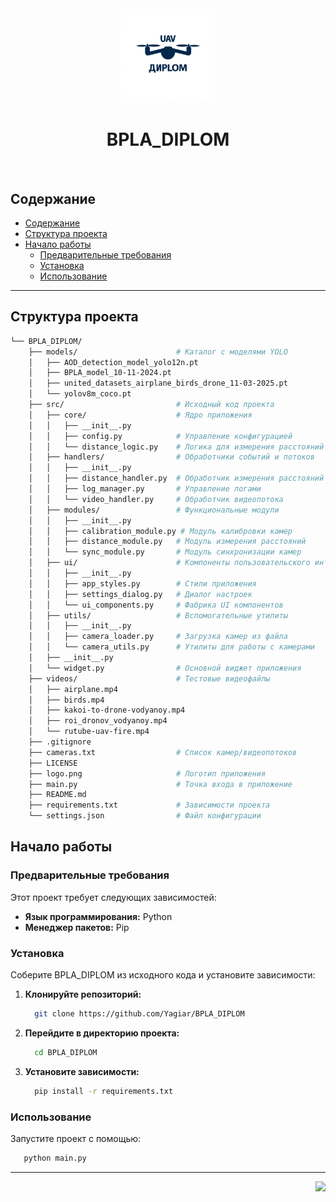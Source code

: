 <div id="top">

<!-- HEADER STYLE: CLASSIC -->
<div align="center">

<img src="logo.png" width="30%" style="position: relative; top: 0; right: 0;" alt="Project Logo"/>

# BPLA_DIPLOM

<!-- default option, no dependency badges. -->


<!-- default option, no dependency badges. -->

</div>
<br>



## Содержание

- [Содержание](#содержание)
- [Структура проекта](#структура-проекта)
- [Начало работы](#начало-работы)
    - [Предварительные требования](#предварительные-требования)
    - [Установка](#установка)
    - [Использование](#использование)

---

## Структура проекта

```sh
└── BPLA_DIPLOM/
    ├── models/                      # Каталог с моделями YOLO
    │   ├── AOD_detection_model_yolo12n.pt
    │   ├── BPLA_model_10-11-2024.pt
    │   ├── united_datasets_airplane_birds_drone_11-03-2025.pt
    │   └── yolov8m_coco.pt
    ├── src/                         # Исходный код проекта
    │   ├── core/                    # Ядро приложения
    │   │   ├── __init__.py
    │   │   ├── config.py            # Управление конфигурацией
    │   │   └── distance_logic.py    # Логика для измерения расстояний
    │   ├── handlers/                # Обработчики событий и потоков
    │   │   ├── __init__.py
    │   │   ├── distance_handler.py  # Обработчик измерения расстояний
    │   │   ├── log_manager.py       # Управление логами
    │   │   └── video_handler.py     # Обработчик видеопотока
    │   ├── modules/                 # Функциональные модули
    │   │   ├── __init__.py
    │   │   ├── calibration_module.py # Модуль калибровки камер
    │   │   ├── distance_module.py   # Модуль измерения расстояний
    │   │   └── sync_module.py       # Модуль синхронизации камер
    │   ├── ui/                      # Компоненты пользовательского интерфейса
    │   │   ├── __init__.py
    │   │   ├── app_styles.py        # Стили приложения
    │   │   ├── settings_dialog.py   # Диалог настроек
    │   │   └── ui_components.py     # Фабрика UI компонентов
    │   ├── utils/                   # Вспомогательные утилиты
    │   │   ├── __init__.py
    │   │   ├── camera_loader.py     # Загрузка камер из файла
    │   │   └── camera_utils.py      # Утилиты для работы с камерами
    │   ├── __init__.py
    │   └── widget.py                # Основной виджет приложения
    ├── videos/                      # Тестовые видеофайлы
    │   ├── airplane.mp4
    │   ├── birds.mp4
    │   ├── kakoi-to-drone-vodyanoy.mp4
    │   ├── roi_dronov_vodyanoy.mp4
    │   └── rutube-uav-fire.mp4
    ├── .gitignore
    ├── cameras.txt                  # Список камер/видеопотоков
    ├── LICENSE
    ├── logo.png                     # Логотип приложения
    ├── main.py                      # Точка входа в приложение
    ├── README.md
    ├── requirements.txt             # Зависимости проекта
    └── settings.json                # Файл конфигурации
```

## Начало работы

### Предварительные требования

Этот проект требует следующих зависимостей:

- **Язык программирования:** Python
- **Менеджер пакетов:** Pip

### Установка

Соберите BPLA_DIPLOM из исходного кода и установите зависимости:

1. **Клонируйте репозиторий:**

    ```sh
      git clone https://github.com/Yagiar/BPLA_DIPLOM
    ```

2. **Перейдите в директорию проекта:**

    ```sh
      cd BPLA_DIPLOM
    ```

3. **Установите зависимости:**

	```sh
	  pip install -r requirements.txt
	```

### Использование

Запустите проект с помощью:


```sh
   python main.py
```
---

<div align="right">

[![][back-to-top]](#top)

</div>


[back-to-top]: https://img.shields.io/badge/-BACK_TO_TOP-151515?style=flat-square

